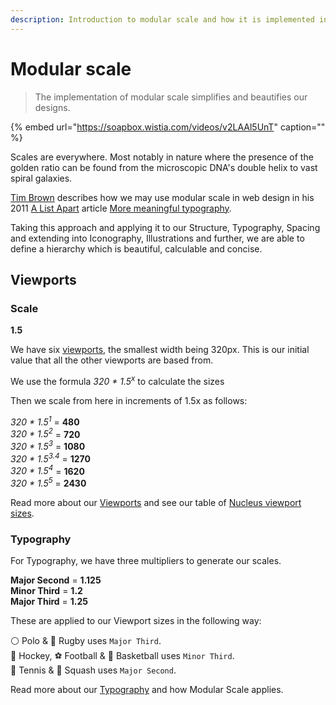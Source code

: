 ```yaml
---
description: Introduction to modular scale and how it is implemented in Nucleus.
---
```


# Modular scale

> The implementation of modular scale simplifies and beautifies our designs.

{% embed url="https://soapbox.wistia.com/videos/v2LAAl5UnT" caption="" %}

Scales are everywhere. Most notably in nature where the presence of the golden ratio can be found from the microscopic DNA's double helix to vast spiral galaxies.

[Tim Brown](https://tbrown.org/) describes how we may use modular scale in web design in his 2011 [A List Apart](https://alistapart.com/) article [More meaningful typography](https://alistapart.com/article/more-meaningful-typography/).

Taking this approach and applying it to our Structure, Typography, Spacing and extending into Iconography, Illustrations and further, we are able to define a hierarchy which is beautiful, calculable and concise.

## Viewports

### Scale

**1.5**

We have six [viewports](https://docs.britishgas.design/foundation/viewports), the smallest width being 320px. This is our initial value that all the other viewports are based from.

We use the formula _320 * 1.5<sup>x</sup>_  to calculate the sizes

Then we scale from here in increments of 1.5x as follows:

_320 * 1.5<sup>1</sup>_  = **480**  
_320 * 1.5<sup>2</sup>_  = **720**  
_320 * 1.5<sup>3</sup>_ = **1080**  
_320 * 1.5<sup>3.4</sup>_ = **1270**  
_320 * 1.5<sup>4</sup>_  = **1620**  
_320 * 1.5<sup>5</sup>_  = **2430**

Read more about our [Viewports](https://docs.britishgas.design/foundation/viewports) and see our table of [Nucleus viewport sizes](https://docs.britishgas.design/foundation/viewports).

### Typography

For Typography, we have three multipliers to generate our scales.

**Major Second** = **1.125**  
**Minor Third** = **1.2**  
**Major Third** = **1.25**

These are applied to our Viewport sizes in the following way:

⚪️ Polo & 🏉 Rugby uses `Major Third`.  
🏑 Hockey, ⚽ Football & 🏀 Basketball uses `Minor Third`.  
🎾 Tennis & 🔵 Squash uses `Major Second`.

Read more about our [Typography](https://docs.britishgas.design/foundation/typography) and how Modular Scale applies.

